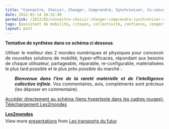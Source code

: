 ```yaml
---
title: "Connaitre, Choisir, Changer, Comprendre, Synchroniser, Co-concevoir, Fabriquer les Transports du Futur - Tout en 1"
date: 2012-02-14 16:32:49
permalink: /2012/02/connaitre-choisir-changer-comprendre-synchroniser-co-concevoir-fabriquer-les-transports-du-futur-tou.html
tags: [assistant de mobilité, citoyen, collectivité, confiance, congestion, connectivité, donnée data, economie circulaire, économie du quaternaire, économie fonctionnalité, Efficacité énergétique, General Motor, holoptisme, Infrastructure, innovation, intelligence collective, internet, internet des objets, ITS, living lab, management de la mobilité, marketing individualisé, monnaie complémentaire, multimodes, open innovation, open source, partage de données, partage de la voirie, péage urbain, plate-forme, yield management]
layout: post
---
```


<p style="text-align: justify"><strong>Tentative de synthèse dans ce schéma ci dessous</strong>.</p> <p style="text-align: justify">Utiliser le meilleur des 2 mondes numériques et physiques pour concevoir de nouvelles solutions de mobilité, hyper-efficaces, répondant aux besoins de chaque utilisateur, partageable, réparable, re-configurable, matérialisées le plus tard possible et le plus près possible du marché : <em><strong></strong></em></p> <p style="text-align: justify;padding-left: 30px"><em><strong>Bienvenue dans l'ère de la rareté matérielle et de l'intelligence collective infinie</strong></em>. Vos commentaires, avis, compléments sont précieux (les déposer en commentaire).</p> <p style="text-align: justify"><a href="https://gabrielplassat.github.io/transportsdufutur/wp-content/uploads/sites/6/files/les2mondes.pdf" target="_blank">Accéder directement au schéma (liens hypertexte dans les cadres rouges): Téléchargement Les2mondes</a></p> <div id="__ss_11566975" style="width: 425px"><strong style="margin: 12px 0 4px"><a href="http://www.slideshare.net/transportsdufutur/les2mondes" title="Les2mondes">Les2mondes</a></strong>          <div style="padding: 5px 0 12px">View more <a href="http://www.slideshare.net/">presentations</a> from <a href="http://www.slideshare.net/transportsdufutur">Les transports du futur</a>.</div> </div>
